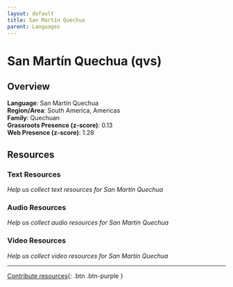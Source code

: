 ```yaml
---
layout: default
title: San Martín Quechua
parent: Languages
---
```


# San Martín Quechua (qvs)

## Overview

**Language**: San Martín Quechua  
**Region/Area**: South America, Americas  
**Family**: Quechuan  
**Grassroots Presence (z-score)**: 0.13  
**Web Presence (z-score)**: 1.28  

## Resources

### Text Resources
*Help us collect text resources for San Martín Quechua*

### Audio Resources
*Help us collect audio resources for San Martín Quechua*

### Video Resources
*Help us collect video resources for San Martín Quechua*

---

[Contribute resources](https://forms.office.com/e/1SfLJx3u1r){: .btn .btn-purple }
